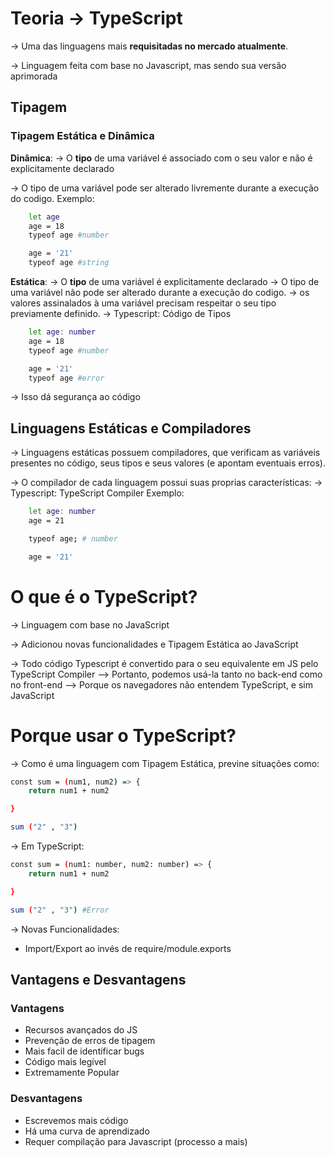 # Teoria -> TypeScript

-> Uma das linguagens mais **requisitadas no mercado atualmente**.

-> Linguagem feita com base no Javascript, mas sendo sua versão aprimorada

## Tipagem

### Tipagem Estática e Dinâmica

**Dinâmica**:
-> O **tipo** de uma variável é associado com o seu valor e não é explicitamente declarado

-> O tipo de uma variável pode ser alterado livremente durante a execução do codigo. Exemplo:

```bash
    let age
    age = 18
    typeof age #number

    age = '21'
    typeof age #string

```

**Estática**:
-> O **tipo** de uma variável é explicitamente declarado
-> O tipo de uma variável não pode ser alterado durante a execução do codigo.
-> os valores assinalados à uma variável precisam respeitar o seu tipo previamente definido.
-> Typescript: Código de Tipos

```bash
    let age: number
    age = 18
    typeof age #number

    age = '21'
    typeof age #error
```

-> Isso dá segurança ao código

## Linguagens Estáticas e Compiladores

-> Linguagens estáticas possuem compiladores, que verificam as variáveis presentes no código, seus tipos e seus valores (e apontam eventuais erros).

-> O compilador de cada linguagem possui suas proprias características:
-> Typescript: TypeScript Compiler
Exemplo:

```bash
    let age: number
    age = 21

    typeof age; # number

    age = '21'

```

# O que é o TypeScript?

-> Linguagem com base no JavaScript

-> Adicionou novas funcionalidades e Tipagem Estática ao JavaScript

-> Todo código Typescript é convertido para o seu equivalente em JS pelo TypeScript Compiler
--> Portanto, podemos usá-la tanto no back-end como no front-end
--> Porque os navegadores não entendem TypeScript, e sim JavaScript

# Porque usar o TypeScript?

-> Como é uma linguagem com Tipagem Estática, previne situações como:

```bash
const sum = (num1, num2) => {
    return num1 + num2

}

sum ("2" , "3")
```

-> Em TypeScript:

```bash
const sum = (num1: number, num2: number) => {
    return num1 + num2

}

sum ("2" , "3") #Error
```

-> Novas Funcionalidades:

- Import/Export ao invés de require/module.exports

## Vantagens e Desvantagens

### Vantagens

- Recursos avançados do JS
- Prevenção de erros de tipagem
- Mais facil de identificar bugs
- Código mais legível
- Extremamente Popular

### Desvantagens

- Escrevemos mais código
- Há uma curva de aprendizado
- Requer compilação para Javascript (processo a mais)
